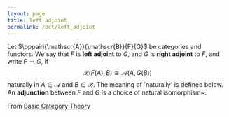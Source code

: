 ```yaml
---
layout: page
title: left adjoint
permalink: /bct/left_adjoint
---
```

Let $\oppairi{\mathscr{A}}{\mathscr{B}}{F}{G}$ be categories and functors.  We say that $F$ is **left adjoint**    to $G$, and $G$ is **right adjoint** to $F$, and write $F \dashv G$,     if   $$          \mathscr{B}(F(A), B) \cong \mathscr{A}(A, G(B)) $$   naturally in $A \in \mathscr{A}$ and $B \in \mathscr{B}$.  The meaning of `naturally' is defined below.  An **adjunction** between $F$ and $G$ is a choice of natural isomorphism~.


From [Basic Category Theory](https://mathgloss.github.io/MathGloss/bct.html)